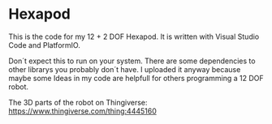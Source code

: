 # Hexapod
This is the code for my 12 + 2 DOF Hexapod. It is written with Visual Studio Code and PlatformIO.

Don´t expect this to run on your system. There are some dependencies to other librarys you probably don´t have. 
I uploaded it anyway because maybe some Ideas in my code are helpfull for others programming a 12 DOF robot.

The 3D parts of the robot on Thingiverse:
https://www.thingiverse.com/thing:4445160

